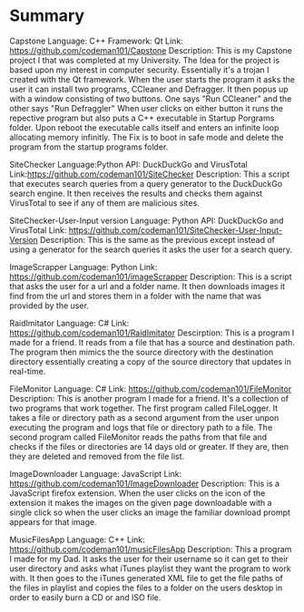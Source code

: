 # Summary

Capstone
Language: C++
Framework: Qt
Link: https://github.com/codeman101/Capstone 
Description: This is my Capstone project I that was completed at my University. The Idea for the project is based upon my interest in computer security.  Essentially it's a trojan I created with the Qt framework. When the user starts the program it asks the user it can install two programs, CCleaner and Defragger. It then popus up with a window consisting of two buttons. One says "Run CCleaner" and the other says "Run Defraggler" When user clicks on either button it runs the repective program but also puts a C++ executable in Startup Porgrams folder.  Upon reboot the executable calls itself and enters an infinite loop allocating memory infinitly. The Fix is to boot in safe mode and delete the program from the startup programs folder. 

SiteChecker
Language:Python
API: DuckDuckGo and VirusTotal
Link:https://github.com/codeman101/SiteChecker 
Description: This a script that executes search queries from a query generator to the DuckDuckGo search engine. It then receives the results and checks them against VirusTotal to see if any of them are malicious sites.

SiteChecker-User-Input version
Language: Python
API: DuckDuckGo and VirusTotal
Link: https://github.com/codeman101/SiteChecker-User-Input-Version
Description: This is the same as the previous except instead of using a generator for the search queries it asks the user for a search query.

ImageScrapper
Language: Python
Link: https://github.com/codeman101/imageScrapper 
Description: This is a script that asks the user for a url and a folder name. It then downloads images it find from the url and stores them in a folder with the name that was provided by the user.

RaidImitator
Language: C#
Link: https://github.com/codeman101/RaidImitator 
Descirption: This is a program I made for a friend. It reads from a file that has a source and destination path. The program then mimics the the source directory with the destination directory essentially creating a copy of the source directory that updates in real-time.

FileMonitor
Language: C#
Link: https://github.com/codeman101/FileMonitor 
Description: This is another program I made for a friend. It's a collection of two programs that work together. The first program called FileLogger. It takes a file or directory path as a second argument from the user unpon executing the program and logs that file or directory path to a file. The second program called FileMonitor reads the paths from that file and checks if the files or directories are 14 days old or greater. If they are, then they are deleted and removed from the file list.

ImageDownloader
Language: JavaScript
Link: https://github.com/codeman101/ImageDownloader 
Description: This is a JavaScript firefox extension. When the user clicks on the icon of the extension it makes the images on the given page downloadable with a single click so when the user clicks an image the familiar download prompt appears for that image. 

MusicFilesApp
Language: C++
Link: https://github.com/codeman101/musicFilesApp 
Description: This a program I made for my Dad. It asks the user for their username so it can get to their user directory and asks what iTunes playlist they want the program to work with. It then goes to the iTunes generated XML file to get the file paths of the files in playlist and copies the files to a folder on the users desktop in order to easily burn a CD or and ISO file.
